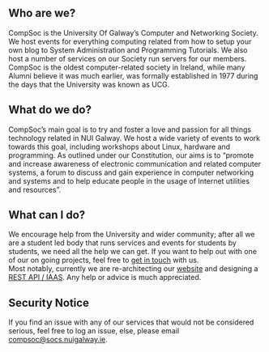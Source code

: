 ## Who are we?
CompSoc is the University Of Galway’s Computer and Networking Society. We host events for everything computing related from how to setup your own blog to System Administration and Programming Tutorials. We also host a number of services on our Society run servers for our members. CompSoc is the oldest computer-related society in Ireland, while many Alumni believe it was much earlier, was formally established in 1977 during the days that the University was known as UCG.

## What do we do?
CompSoc’s main goal is to try and foster a love and passion for all things technology related in NUI Galway. We host a wide variety of events to work towards this goal, including workshops about Linux, hardware and programming. As outlined under our Constitution, our aims is to “promote and increase awareness of electronic communication and related computer systems, a forum to discuss and gain experience in computer networking and systems and to help educate people in the usage of Internet utilities and resources”.

## What can I do?
We encourage help from the University and wider community; after all we are a student led body that runs services and events for students by students, we need all the help we can get. If you want to help out with one of our on going projects, feel free to [get in touch](mailto:compsoc@socs.nuigalway.ie) with us.  
Most notably, currently we are re-architecting our [website](https://github.com/ugcompsoc/compsoc.ie) and designing a [REST API / IAAS](https://github.com/ugcompsoc/api). Any help or advice is much appreciated.

## Security Notice
If you find an issue with any of our services that would not be considered serious, feel free to log an issue, else, please email [compsoc@socs.nuigalway.ie](mailto:compsoc@socs.nuigalway.ie).
